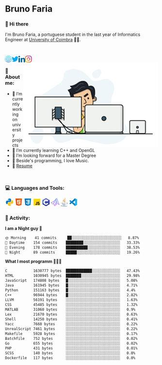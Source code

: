 # Bruno Faria

### 👋 Hi there

I'm Bruno Faria, a portuguese student in the last year of Informatics Engineer at [University of Coimbra](uc.pt/en) 👨‍🎓.

<br/>

[<img align="left" width="22px" alt="Website" src="https://github.com/brunofaria1322/brunofaria1322/blob/master/assets/social/global.svg"/>][website]
[<img align="left" width="22px" alt="Twitter" src="https://github.com/brunofaria1322/brunofaria1322/blob/master/assets/social/twitter.svg"/>][twitter]
[<img align="left" width="22px" alt="LinkedIn" src="https://github.com/brunofaria1322/brunofaria1322/blob/master/assets/social/linkedin.svg"/>][linkedin]
[<img align="left" width="22px" alt="Instagram" src="https://github.com/brunofaria1322/brunofaria1322/blob/master/assets/social/instagram.svg"/>][instagram]

<img align="right" height = "280" alt="GIF" src="https://github.com/brunofaria1322/brunofaria1322/blob/master/assets/animation.gif"/>

<br />

### 📕 About me:

- 🔭 I’m currently working on university projects
- 🌱 I’m currently learning C++ and OpenGL
- 💼 I’m looking forward for a Master Degree
- 💙 Beside's programming, I love Music.
- 📝 [Resume](https://en.wikipedia.org/wiki/HTTP_404)


<br />

### 💻 Languages and Tools:

<img align="left" width="30px" alt= "Python" src="https://github.com/brunofaria1322/brunofaria1322/blob/master/assets/skills/python.svg"/>
<img align="left" width="30px" alt= "Html5" src="https://github.com/brunofaria1322/brunofaria1322/blob/master/assets/skills/html5.svg"/>
<img align="left" width="30px" alt= "Css3" src="https://github.com/brunofaria1322/brunofaria1322/blob/master/assets/skills/css3.svg"/>
<img align="left" width="30px" alt= "JavaScript" src="https://github.com/brunofaria1322/brunofaria1322/blob/master/assets/skills/javascript.svg"/>
<img align="left" width="30px" alt= "C" src="https://github.com/brunofaria1322/brunofaria1322/blob/master/assets/skills/c.svg"/>
<img align="left" width="30px" alt= "Matlab" src="https://github.com/brunofaria1322/brunofaria1322/blob/master/assets/skills/matlab.svg"/>
<img align="left" width="30px" alt= "Java" src="https://github.com/brunofaria1322/brunofaria1322/blob/master/assets/skills/java.svg"/>
<img align="left" width="30px" alt= "Visual Studio Code" src="https://github.com/brunofaria1322/brunofaria1322/blob/master/assets/skills/vscode.svg"/>

<br />
<br />

### 🚩 Activity:

<!--START_SECTION:stats-->
**I am a Night guy 🌙** 

```text
🌞 Morning    41 commits     ██░░░░░░░░░░░░░░░░░░░░░░░	8.87% 
🌆 Daytime    154 commits    ████████░░░░░░░░░░░░░░░░░	33.33% 
🌃 Evening    178 commits    ██████████░░░░░░░░░░░░░░░	38.53% 
🌙 Night      89 commits     █████░░░░░░░░░░░░░░░░░░░░	19.26%

```
**What I most programm 👨🏽‍💻** 

```text
C            1630777 bytes  ████████████░░░░░░░░░░░░░	47.43% 
HTML         1030945 bytes  ███████░░░░░░░░░░░░░░░░░░	29.98% 
JavaScript   174808 bytes   █░░░░░░░░░░░░░░░░░░░░░░░░	5.08% 
Java         161945 bytes   █░░░░░░░░░░░░░░░░░░░░░░░░	4.71% 
Python       151163 bytes   █░░░░░░░░░░░░░░░░░░░░░░░░	4.4% 
C++          96944 bytes    █░░░░░░░░░░░░░░░░░░░░░░░░	2.82% 
LLVM         56191 bytes    ░░░░░░░░░░░░░░░░░░░░░░░░░	1.63% 
CSS          45485 bytes    ░░░░░░░░░░░░░░░░░░░░░░░░░	1.32% 
MATLAB       31060 bytes    ░░░░░░░░░░░░░░░░░░░░░░░░░	0.9% 
Lex          21670 bytes    ░░░░░░░░░░░░░░░░░░░░░░░░░	0.63% 
Shell        14250 bytes    ░░░░░░░░░░░░░░░░░░░░░░░░░	0.41% 
Yacc         7660 bytes     ░░░░░░░░░░░░░░░░░░░░░░░░░	0.22% 
UnrealScript 7461 bytes     ░░░░░░░░░░░░░░░░░░░░░░░░░	0.22% 
Makefile     5928 bytes     ░░░░░░░░░░░░░░░░░░░░░░░░░	0.17% 
Batchfile    752 bytes      ░░░░░░░░░░░░░░░░░░░░░░░░░	0.02% 
Go           655 bytes      ░░░░░░░░░░░░░░░░░░░░░░░░░	0.02% 
PHP          431 bytes      ░░░░░░░░░░░░░░░░░░░░░░░░░	0.01% 
SCSS         140 bytes      ░░░░░░░░░░░░░░░░░░░░░░░░░	0.0% 
Dockerfile   117 bytes      ░░░░░░░░░░░░░░░░░░░░░░░░░	0.0%
```


<!--END_SECTION:stats-->


[website]: https://brunofaria1322.github.io
[twitter]: https://twitter.com/brunofaria_1322
[instagram]: https://instagram.com/brunofaria_1322
[linkedin]: https://linkedin.com/in/bruno-faria

